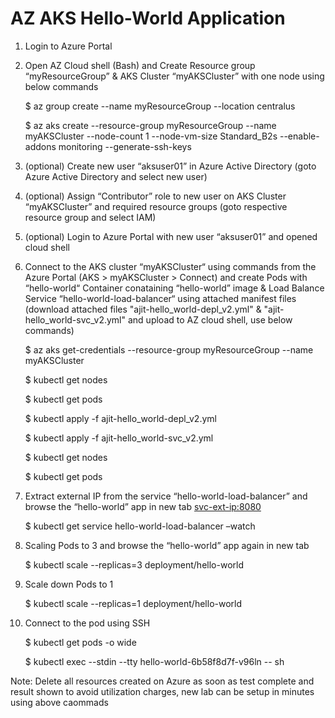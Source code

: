 # AZ AKS Hello-World Application

1.	Login to Azure Portal 

2.	Open AZ Cloud shell (Bash) and Create Resource group “myResourceGroup” & AKS Cluster “myAKSCluster” with one node using below commands

      $ az group create --name myResourceGroup --location centralus 
   
      $ az aks create --resource-group myResourceGroup --name myAKSCluster --node-count 1 --node-vm-size Standard_B2s --enable-addons monitoring --generate-ssh-keys

3.	(optional) Create new user “aksuser01” in Azure Active Directory (goto Azure Active Directory and select new user)

4.	(optional) Assign “Contributor” role to new user on AKS Cluster “myAKSCluster” and required resource groups (goto respective resource group and select IAM)

5.	(optional) Login to Azure Portal with new user “aksuser01” and opened cloud shell

6.	Connect to the AKS cluster “myAKSCluster“ using commands from the Azure Portal (AKS > myAKSCluster > Connect) and create Pods with “hello-world“ Container conataining  “hello-world” image & Load Balance Service “hello-world-load-balancer“ using attached manifest files (download attached files "ajit-hello_world-depl_v2.yml" & "ajit-hello_world-svc_v2.yml" and upload to AZ cloud shell, use below commands)

    $ az aks get-credentials --resource-group myResourceGroup --name myAKSCluster
    
    $ kubectl get nodes

    $ kubectl get pods

    $ kubectl apply -f ajit-hello_world-depl_v2.yml

    $ kubectl apply -f ajit-hello_world-svc_v2.yml

    $ kubectl get nodes

    $ kubectl get pods

7.	Extract  external IP from the service “hello-world-load-balancer” and browse the “hello-world” app in new tab <svc-ext-ip:8080>

    $ kubectl get service hello-world-load-balancer –watch

8.	Scaling Pods to 3 and browse the “hello-world” app again in new tab

    $ kubectl scale --replicas=3 deployment/hello-world

9.	Scale down Pods to 1 

    $ kubectl scale --replicas=1 deployment/hello-world
    
10. Connect to the pod using SSH

    $ kubectl get pods -o wide

    $ kubectl exec --stdin --tty hello-world-6b58f8d7f-v96ln -- sh
    
 
 Note: Delete all resources created on Azure as soon as test complete and result shown to avoid utilization charges, new lab can be setup in minutes using above caommads 
